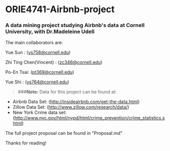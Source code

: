 # ORIE4741-Airbnb-project
### A data mining project studying Airbnb's data at Cornell University, with Dr.Madeleine Udell


The main collaborators are: 


  Yue Sun : (ys758@cornell.edu) 
  
  Zhi Ting Chen(Vincent) : (zc346@cornell.edu)
  
  Po-En Tsai: (pt369@cornell.edu)
  
  Yue Shi : (ys764@cornell.edu)
  



> ###**Note:** Data for this project can be found at:
  - Airbnb Data Set: (http://insideairbnb.com/get-the-data.html)
  - Zillow Data Set: (http://www.zillow.com/research/data/) 
  - New York Crime data set: (http://www.nyc.gov/html/nypd/html/crime_prevention/crime_statistics.shtml)


The full project proposal can be found in "Proposal.md"

Thanks for reading!


